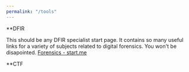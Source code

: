 ```yaml
---
permalink: "/tools"
---
```


**DFIR

This should be any DFIR specialist start page. It contains so many useful links for a variety of subjects related to digital forensics. You won't be disapointed.
[Forensics - start.me](https://start.me/p/q6mw4Q/forensics)

**CTF

